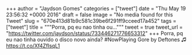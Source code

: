 
+++
author = "Jaydson Gomes"
categories = ["tweet"]
date = "Thu May 19 23:56:32 +0000 2016"
draft = false
image = "No media found for this Tweet"
slug = "670e413d81b9c581c39be6f291ff9cceed17a452"
tags = ["tweet"]
title = """Porra, pq eu nao tinha ou..."""
tweet = true
tweet_url = "https://twitter.com/jaydson/status/733446271776653312"
+++
Porra, pq eu nao tinha ouvido o disco novo ainda? #NowPlaying Gore by Deftones ♫ https://t.co/Xf4ZfIsqL1
